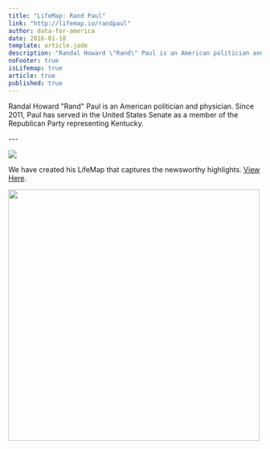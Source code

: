 ```yaml
---
title: "LifeMap: Rand Paul"
link: "http://lifemap.io/randpaul"
author: data-for-america
date: 2016-01-18
template: article.jade
description: "Randal Howard \"Rand\" Paul is an American politician and physician. Since 2011, Paul has served in the United States Senate as a member of the Republican Party representing Kentucky."
noFooter: true
isLifemap: true
article: true
published: true
---
```


<p>
  Randal Howard "Rand" Paul is an American politician and physician. Since 2011, Paul has served in the United States Senate as a member of the Republican Party representing Kentucky.
</p>
---
<p>
<img class="ui medium image" style="margin: 0 auto;" src="http://lifemap.io/img/randpaul.gif" />
</p>
<p>
   We have created his LifeMap that captures the newsworthy highlights. <a href="http://lifemap.io/randpaul/" target="_blank">View Here</a>.
</p>
<a href="http://lifemap.io/randpaul/" target="_blank">
<img class="ui medium image" style="width:500px; margin: 0 auto;" src="/img/lifemap/randpaul.jpg" />
</a>

